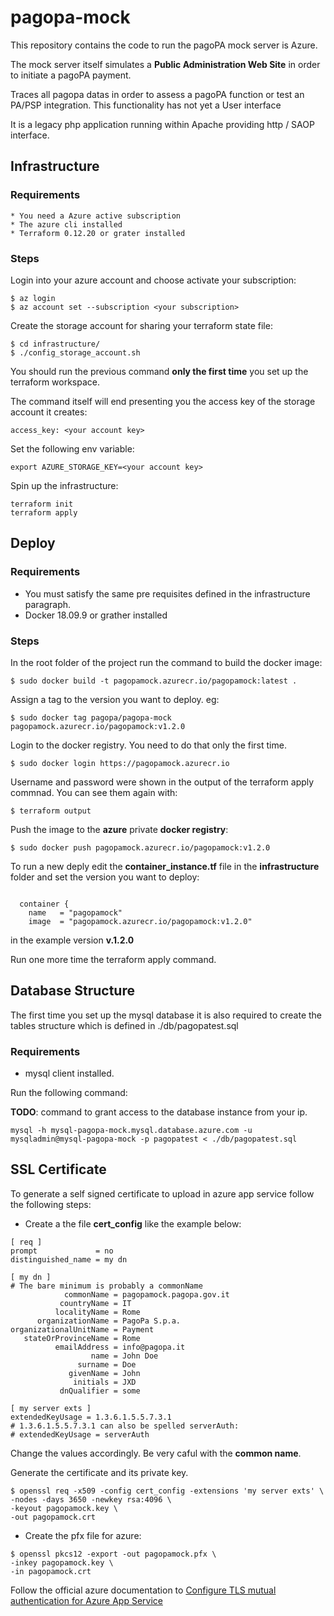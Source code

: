 # pagopa-mock

This repository contains the code to run the pagoPA mock server is Azure.

The mock server itself simulates a **Public Administration Web Site** in order to initiate a pagoPA payment.

Traces all pagopa datas in order to assess a pagoPA function or test an PA/PSP integration. 
This functionality has not yet a User interface

It is a legacy php application running within Apache providing http / SAOP interface.

## Infrastructure

### Requirements
    * You need a Azure active subscription
    * The azure cli installed
    * Terraform 0.12.20 or grater installed

### Steps
Login into your azure account and choose activate your subscription:

```
$ az login 
$ az account set --subscription <your subscription>
```

Create the storage account for sharing your terraform state file:

```
$ cd infrastructure/
$ ./config_storage_account.sh
```
You should run the previous command **only the first time** you set up the terraform workspace.

The command itself will end presenting you the access key of the storage account it creates: 
```
access_key: <your account key>
```
Set the following env variable:

```
export AZURE_STORAGE_KEY=<your account key>
```

Spin up the infrastructure:
```
terraform init
terraform apply

```

## Deploy

### Requirements

* You must satisfy the same pre requisites defined in the infrastructure paragraph.
* Docker 18.09.9 or grather installed

### Steps 

In the root folder of the project run the command to build the docker image:

```
$ sudo docker build -t pagopamock.azurecr.io/pagopamock:latest .
```

Assign a tag to the version you want to deploy. eg:

```
$ sudo docker tag pagopa/pagopa-mock pagopamock.azurecr.io/pagopamock:v1.2.0
```

Login to the docker registry. You need to do that only the first time.
```
$ sudo docker login https://pagopamock.azurecr.io
```
Username and password were shown in the output of the terraform apply commnad.
You can see them again with:
```
$ terraform output
```

Push the image to the **azure** private **docker registry**:

```
$ sudo docker push pagopamock.azurecr.io/pagopamock:v1.2.0
```

To run a new deply edit the **container_instance.tf** file in the **infrastructure** folder and set the version you want to deploy:

```

  container {
    name   = "pagopamock"
    image  = "pagopamock.azurecr.io/pagopamock:v1.2.0"
```
in the example version **v.1.2.0**

Run one more time the terraform apply command.

## Database Structure

The first time you set up the mysql database it is also required to create the tables structure which is defined in ./db/pagopatest.sql

### Requirements

* mysql client installed.

Run the following command:

**TODO**: command to grant access to the database instance from your ip.

```
mysql -h mysql-pagopa-mock.mysql.database.azure.com -u mysqladmin@mysql-pagopa-mock -p pagopatest < ./db/pagopatest.sql 
```

## SSL Certificate

To generate a self signed certificate to upload in azure app service follow the following steps:

* Create a the file **cert_config** like the example below:

```
[ req ]
prompt             = no
distinguished_name = my dn

[ my dn ]
# The bare minimum is probably a commonName
            commonName = pagopamock.pagopa.gov.it
           countryName = IT
          localityName = Rome
      organizationName = PagoPa S.p.a.
organizationalUnitName = Payment
   stateOrProvinceName = Rome
          emailAddress = info@pagopa.it
                  name = John Doe
               surname = Doe
             givenName = John
              initials = JXD
           dnQualifier = some

[ my server exts ]
extendedKeyUsage = 1.3.6.1.5.5.7.3.1 
# 1.3.6.1.5.5.7.3.1 can also be spelled serverAuth:
# extendedKeyUsage = serverAuth
```

Change the values accordingly. Be very caful with the **common name**.

Generate the certificate and its private key.

```
$ openssl req -x509 -config cert_config -extensions 'my server exts' \
-nodes -days 3650 -newkey rsa:4096 \
-keyout pagopamock.key \
-out pagopamock.crt
```
* Create the pfx file for azure:

```
$ openssl pkcs12 -export -out pagopamock.pfx \
-inkey pagopamock.key \
-in pagopamock.crt
```

Follow the official azure documentation to [Configure TLS mutual authentication for Azure App Service](https://docs.microsoft.com/en-us/azure/app-service/app-service-web-configure-tls-mutual-auth)
